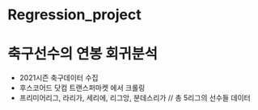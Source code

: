 # Regression_project

# 축구선수의 연봉 회귀분석
- 2021시즌 축구데이터 수집
- 후스코어드 닷컴 트랜스퍼마켓 에서 크롤링
- 프리미어리그, 라리가, 세리에, 리그앙, 분데스리가 // 총 5리그의 선수들 데이터
